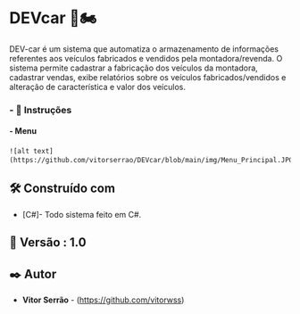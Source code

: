 # DEVcar 🚗🏍️

DEV-car é um sistema que automatiza o armazenamento de informações referentes aos veículos fabricados e vendidos pela montadora/revenda. O sistema permite cadastrar a fabricação dos veículos da montadora, cadastrar vendas, exibe relatórios sobre os veículos fabricados/vendidos e alteração de característica e valor dos veículos.  

### - 📝 Instruções
  #### - Menu
    ![alt text](https://github.com/vitorserrao/DEVcar/blob/main/img/Menu_Principal.JPG)

## 🛠️ Construído com

- [C#]- Todo sistema feito em C#.


## 📌 Versão : 1.0




## ✒️ Autor

- **Vitor Serrão** - (https://github.com/vitorwss)
